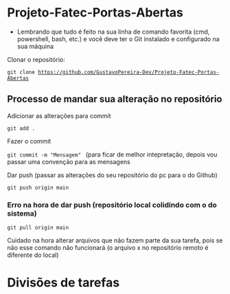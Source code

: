 # Projeto-Fatec-Portas-Abertas

- Lembrando que tudo é feito na sua linha de comando favorita (cmd, powershell, bash, etc.) e você deve ter o Git instalado e configurado na sua máquina

Clonar o repositório:

<code>git clone https://github.com/GustavoPereira-Dev/Projeto-Fatec-Portas-Abertas</code>

## Processo de mandar sua alteração no repositório

Adicionar as alterações para commit

<code>git add .</code>

Fazer o commit

<code>git commit -m "Mensagem" </code> (para ficar de melhor intepretação, depois vou passar uma convenção para as mensagens

Dar push (passar as alterações do seu repositório do pc para o do Github)

<code>git push origin main</code> 

### Erro na hora de dar push (repositório local colidindo com o do sistema)

<code>git pull origin main</code>

Cuidado na hora alterar arquivos que não fazem parte da sua tarefa, pois se não esse comando não funcionará (o arquivo x no repositório remoto é diferente do local)

# Divisões de tarefas
